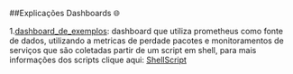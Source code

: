 ##Explicações Dashboards 🌐

1.[dashboard_de_exemplos](dashboard_grafana/dashboard_de_exemplos.json): dashboard que utiliza prometheus como fonte de dados, utilizando a metricas de perdade pacotes e monitoramentos de serviços
que são coletadas partir de um script em shell, para mais informações dos scripts clique aqui: [ShellScript]([https://github.com/Kaiquejscosta/docker](https://github.com/Kaiquejscosta/ShellScript/tree/main/coletor_metricas)>)

